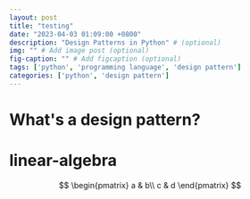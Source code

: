 ```yaml
---
layout: post
title: "testing"
date: "2023-04-03 01:09:00 +0800"
description: "Design Patterns in Python" # (optional)
img: "" # Add image post (optional)
fig-caption: "" # Add figcaption (optional)
tags: ['python', 'programming language', 'design pattern']
categories: ['python', 'design pattern']
---
```


# What's a design pattern?

# linear-algebra

$$ 
\begin{pmatrix}
a & b\\
c & d
\end{pmatrix}
$$
